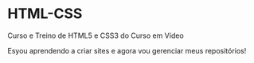 # HTML-CSS
 Curso e Treino de HTML5 e CSS3 do Curso em Vídeo

 Esyou aprendendo a criar sites e agora vou gerenciar meus repositórios!
